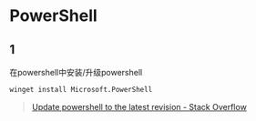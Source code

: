 # PowerShell

## 1

在powershell中安装/升级powershell

```bash
winget install Microsoft.PowerShell
```

>   [Update powershell to the latest revision - Stack Overflow](https://stackoverflow.com/a/67039897)